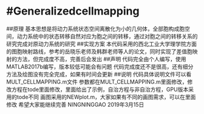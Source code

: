 #Generalizedcellmapping
===
##原理
    基本思想是将动力系统状态空间离散化为小的几何体，全部胞构成胞空间，动力系统中的状态转移自然对应为胞之间的转移，通过对胞之间的转移关系的研究完成对原动力系统的研究
##实现方案
    本代码采用的西北工业大学理学院方面的图胞映射路线，参考的岳晓乐老师及韩群老师等人的论文，同时实现了差值胞映射的方法，但完成度不高，完善后会发出
##声明
    代码完全由个人编写，使用MATLAB2017b编写，版本较低可能会有问题
    代码完成度还不是很高，还有细分方法及绘图没有完全完成，如果有时间会更新
##说明
    代码具体说明文件可以看MULT_CELLMAPPING.m文件
    参数都在MULT_CELLMAPPING.m里面修改，修改方程在tode里面修改，里面给出了示例，自治方程与非自治方程，GPU版本采用的tode不同
    画图采用的NEWplot.m，大家如果有不同的画图需求，可以在里面修改
希望大家能继续完善
NINGNINGGAO 2019年3月15日
